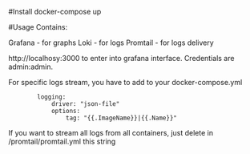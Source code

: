 #Install
docker-compose up

#Usage
Contains:

Grafana - for graphs
Loki - for logs
Promtail - for logs delivery

http://localhosy:3000 to enter into grafana interface. Credentials are admin:admin.

For specific logs stream, you have to add to your docker-compose.yml 
```
        logging:
            driver: "json-file"
            options:
                tag: "{{.ImageName}}|{{.Name}}"
```

If you want to stream all logs from all containers, just delete in /promtail/promtail.yml this string
